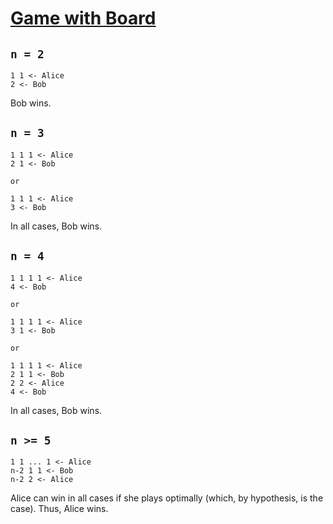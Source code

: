 # [Game with Board](https://codeforces.com/problemset/problem/1841/A)

## `n = 2`

```plain
1 1 <- Alice
2 <- Bob
```

Bob wins.

## `n = 3`

```plain
1 1 1 <- Alice
2 1 <- Bob

or

1 1 1 <- Alice
3 <- Bob
```

In all cases, Bob wins.

## `n = 4`

```plain
1 1 1 1 <- Alice
4 <- Bob

or

1 1 1 1 <- Alice
3 1 <- Bob

or

1 1 1 1 <- Alice
2 1 1 <- Bob
2 2 <- Alice
4 <- Bob
```

In all cases, Bob wins.

## `n >= 5`

```plain
1 1 ... 1 <- Alice
n-2 1 1 <- Bob
n-2 2 <- Alice
```

Alice can win in all cases if she plays optimally (which, by hypothesis, is the case). Thus, Alice wins.
